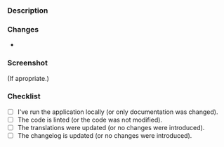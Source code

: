 ### Description

### Changes

- 

### Screenshot

(If apropriate.)

### Checklist

- [ ] I've run the application locally (or only documentation was changed).
- [ ] The code is linted (or the code was not modified).
- [ ] The translations were updated (or no changes were introduced).
- [ ] The changelog is updated (or no changes were introduced).
